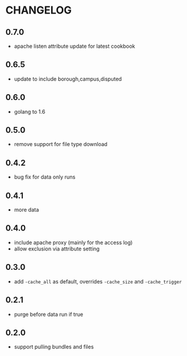 CHANGELOG
=========

0.7.0
-----
* apache listen attribute update for latest cookbook

0.6.5
-----
* update to include borough,campus,disputed

0.6.0
-----
* golang to 1.6

0.5.0
-----
* remove support for file type download

0.4.2
-----
* bug fix for data only runs

0.4.1
-----
* more data

0.4.0
-----
* include apache proxy (mainly for the access log)
* allow exclusion via attribute setting

0.3.0
-----
* add `-cache_all` as default, overrides `-cache_size` and `-cache_trigger`

0.2.1
-----
* purge before data run if true

0.2.0
-----
* support pulling bundles and files
